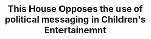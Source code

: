 ---
title: "This House Opposes the use of political messaging in Children's Entertainemnt"
infoslide: "In children's entertainment, a political message specifically addresses issues, policies, or power dynamics related to governance and public affairs. It aims to shape public opinion, influence political decisions, or promote specific political ideologies. Examples of children's media with political messages include The Lorax, Zootopia, and Pocahontas. It should not be confused with apolitical moral messages, which focus on teaching universal values like honesty, kindness, and empathy, and are prevalent in most children's media (e.g. SpongeBob SquarePants, Dora the Explorer, and The Powerpuff Girls). The key distinction that makes a message political lies in whether the message primarily addresses specific political issues as compared to broader ethical principles."
round: "Round 6"
weight: 6
videos: ['12BpT-GFj-8']
tags: ['Children', 'Cartoons']
layout: "motion"
categories: ["motions"]
---